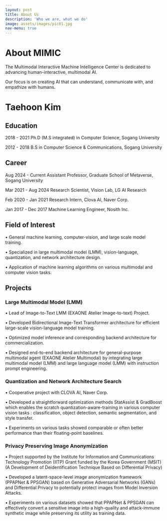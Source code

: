 ```yaml
---
layout: post
title: About Us
description: 'Who we are, what we do'
image: assets/images/pic01.jpg
nav-menu: true
---
```


# About MIMIC

The Multimodal Interactive Machine Intelligence Center is dedicated to advancing human-interactive, multimodal AI. 

Our focus is on creating AI that can understand, communicate with, and empathize with humans.

# Taehoon Kim

## Education
2018 - 2021 Ph.D (M.S integrated) in Computer Science, Sogang University 

2012 - 2018 B.S in Computer Science & Communications, Sogang University

## Career
Aug 2024 - Current Assistant Professor, Graduate School of Metaverse, Sogang University

Mar 2021 - Aug 2024 Research Scientist, Vision Lab, LG AI Research

Feb 2020 - Jan 2021 Research Intern, Clova AI, Naver Corp.

Jan 2017 - Dec 2017 Machine Learning Engineer, Nosith Inc.

## Field of Interest
• General machine learning, computer-vision, and large scale model training.

• Specialized in large multimodal model (LMM), vision-language, quantization, and network architecture design.

• Application of machine learning algorithms on various multimodal and computer vision tasks.

## Projects

### Large Multimodal Model (LMM)
• Lead of Image-to-Text LMM (EXAONE Atelier Image-to-text) Project.

• Developed Bidirectional Image-Text Transformer architecture for efficient large-scale vision-language model training.

• Optimized model inference and corresponding backend architecture for commercialization.

• Designed end-to-end backend architecture for general-purpose multimodal agent
(EXAONE Atelier Multimodal) by integrating large multimodal model (LMM) and large language model (LMM) with instruction prompt engineering.

### Quantization and Network Architecture Search
• Cooperative project with CLOVA AI, Naver Corp.

• Developed a straightforward optimization methods StatAssist & GradBoost which enables the scratch quantization-aware-training in various computer vision tasks : classification, object detection, semantic segmentation, and style transfer.

• Experiments on various tasks showed comparable or often better performance than their floating-point baselines.

### Privacy Preserving Image Anonymization
• Project supported by the Institute for Information and Communications Technology Promotion (IITP) Grant funded by the Korea Government (MSIT) (A Development of Deidentification Technique Based on Differential Privacy)

• Developed a latent-space-level image anonymization framework (PPAPNet & PPSGAN) based on Generative Adversarial Networks (GANs) and Differential Privacy to potentially protect images from Model Inversion Attacks.

• Experiments on various datasets showed that PPAPNet & PPSGAN can effectively convert a sensitive image into a high-quality and attack-immune synthetic image while preserving its utility as training data.
